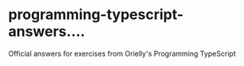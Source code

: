 # programming-typescript-answers....
Official answers for exercises from Orielly's Programming TypeScript
